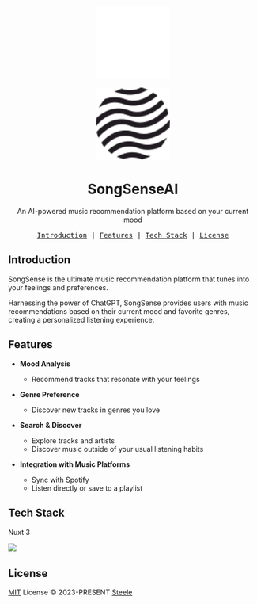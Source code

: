 <p align="center">
  <img src="./src/lib/images/SongSenseAI-light.svg#gh-dark-mode-only" width="150px" />
</p>

<p align="center">
  <img src="./src/lib/images/SongSenseAI-dark.svg#gh-light-mode-only" width="150px" />
</p>

<h1 align="center">
SongSenseAI
</h1>
<p align="center">
An AI-powered music recommendation platform based on your current mood
</p>
<p align="center">
  <samp>
    <a href="#introduction">Introduction</a> |
    <a href="#features">Features</a> |
    <a href="#built-with">Tech Stack</a> |
    <a href="#license">License</a>
  </samp>
</p>

## Introduction

SongSense is the ultimate music recommendation platform that tunes into your feelings and preferences.

Harnessing the power of ChatGPT, SongSense provides users with music recommendations based on their current mood and favorite genres, creating a personalized listening experience.

## Features

- **Mood Analysis**
  - Recommend tracks that resonate with your feelings
- **Genre Preference**

  - Discover new tracks in genres you love

- **Search & Discover**
  - Explore tracks and artists
  - Discover music outside of your usual listening habits
- **Integration with Music Platforms**
  - Sync with Spotify
  - Listen directly or save to a playlist

## Tech Stack

Nuxt 3

<a href="https://vercel.com"><img src="https://www.datocms-assets.com/31049/1618983297-powered-by-vercel.svg" width="130"></a>

## License

[MIT](./LICENSE) License © 2023-PRESENT [Steele](https://github.com/steelesh)
